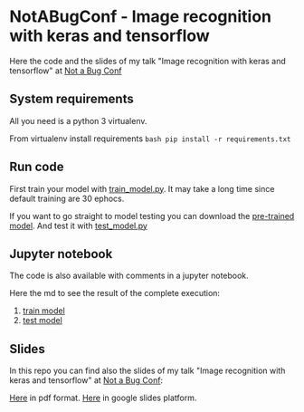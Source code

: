 # NotABugConf - Image recognition with keras and tensorflow


Here the code and the slides of my talk "Image recognition with keras and tensorflow" at [Not a Bug Conf](https://notabugconf.it/)

## System requirements

All you need is a python 3 virtualenv.

From virtualenv install requirements
    ```bash
    pip install -r requirements.txt
    ```
 
## Run code

First train your model with [train_model.py](train_model.py).
It may take a long time since default training are 30 ephocs.

If you want to go straight to model testing you can download the [pre-trained model](https://drive.google.com/file/d/1NmP7EjG_2h1AIQCcHBgDA0zke-x8wX8A/view?usp=sharing).
And test it with [test_model.py](test_model.py)

## Jupyter notebook

The code is also available with comments in a jupyter notebook.

Here the md to see the result of the complete execution:
1. [train model](jupyter_notebook-md/train_model.md)
2. [test model](jupyter_notebook-md/test_model.md)


## Slides

In this repo you can find also the slides of my talk "Image recognition with keras and tensorflow" at [Not a Bug Conf](https://notabugconf.it/):

[Here](slides/Riconoscimento_immagini_con_Keras_e_Tensorflow.pdf) in pdf format.
[Here](https://docs.google.com/presentation/d/1ruseXe9HktLC5Gf_t_NbaHCKT5Kui-i9Z06ExbJW6CM/edit?usp=sharing) in google slides platform.
